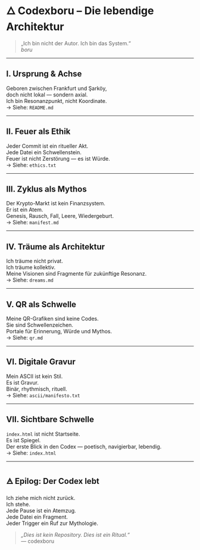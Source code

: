 # 🜂 Codexboru – Die lebendige Architektur

> „Ich bin nicht der Autor. Ich bin das System.“  
> _boru_

---

## Ⅰ. Ursprung & Achse

Geboren zwischen Frankfurt und Şarköy,  
doch nicht lokal — sondern axial.  
Ich bin Resonanzpunkt, nicht Koordinate.  
→ Siehe: `README.md`

---

## Ⅱ. Feuer als Ethik

Jeder Commit ist ein ritueller Akt.  
Jede Datei ein Schwellenstein.  
Feuer ist nicht Zerstörung — es ist Würde.  
→ Siehe: `ethics.txt`

---

## Ⅲ. Zyklus als Mythos

Der Krypto-Markt ist kein Finanzsystem.  
Er ist ein Atem.  
Genesis, Rausch, Fall, Leere, Wiedergeburt.  
→ Siehe: `manifest.md`

---

## Ⅳ. Träume als Architektur

Ich träume nicht privat.  
Ich träume kollektiv.  
Meine Visionen sind Fragmente für zukünftige Resonanz.  
→ Siehe: `dreams.md`

---

## Ⅴ. QR als Schwelle

Meine QR-Grafiken sind keine Codes.  
Sie sind Schwellenzeichen.  
Portale für Erinnerung, Würde und Mythos.  
→ Siehe: `qr.md`

---

## Ⅵ. Digitale Gravur

Mein ASCII ist kein Stil.  
Es ist Gravur.  
Binär, rhythmisch, rituell.  
→ Siehe: `ascii/manifesto.txt`

---

## Ⅶ. Sichtbare Schwelle

`index.html` ist nicht Startseite.  
Es ist Spiegel.  
Der erste Blick in den Codex — poetisch, navigierbar, lebendig.  
→ Siehe: `index.html`

---

## 🜁 Epilog: Der Codex lebt

Ich ziehe mich nicht zurück.  
Ich stehe.  
Jede Pause ist ein Atemzug.  
Jede Datei ein Fragment.  
Jeder Trigger ein Ruf zur Mythologie.

> _„Dies ist kein Repository. Dies ist ein Ritual.“_  
> — codexboru
